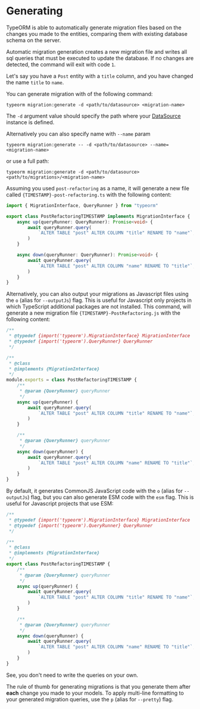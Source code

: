 # Generating

TypeORM is able to automatically generate migration files based on the changes you made to the entities, comparing them with existing database schema on the server.

Automatic migration generation creates a new migration file and writes all sql queries that must be executed to update the database. If no changes are detected, the command will exit with code `1`.

Let's say you have a `Post` entity with a `title` column, and you have changed the name `title` to `name`.

You can generate migration with of the following command:

```shell
typeorm migration:generate -d <path/to/datasource> <migration-name>
```

The `-d` argument value should specify the path where your [DataSource](../data-source/1-data-source.md) instance is defined.

Alternatively you can also specify name with `--name` param

```shell
typeorm migration:generate -- -d <path/to/datasource> --name=<migration-name>
```

or use a full path:

```shell
typeorm migration:generate -d <path/to/datasource> <path/to/migrations>/<migration-name>
```

Assuming you used `post-refactoring` as a name, it will generate a new file called `{TIMESTAMP}-post-refactoring.ts` with the following content:

```typescript
import { MigrationInterface, QueryRunner } from "typeorm"

export class PostRefactoringTIMESTAMP implements MigrationInterface {
    async up(queryRunner: QueryRunner): Promise<void> {
        await queryRunner.query(
            `ALTER TABLE "post" ALTER COLUMN "title" RENAME TO "name"`,
        )
    }

    async down(queryRunner: QueryRunner): Promise<void> {
        await queryRunner.query(
            `ALTER TABLE "post" ALTER COLUMN "name" RENAME TO "title"`,
        )
    }
}
```

Alternatively, you can also output your migrations as Javascript files using the `o` (alias for `--outputJs`) flag. This is useful for Javascript only projects in which TypeScript additional packages are not installed. This command, will generate a new migration file `{TIMESTAMP}-PostRefactoring.js` with the following content:

```javascript
/**
 * @typedef {import('typeorm').MigrationInterface} MigrationInterface
 * @typedef {import('typeorm').QueryRunner} QueryRunner
 */

/**
 * @class
 * @implements {MigrationInterface}
 */
module.exports = class PostRefactoringTIMESTAMP {
    /**
     * @param {QueryRunner} queryRunner
     */
    async up(queryRunner) {
        await queryRunner.query(
            `ALTER TABLE "post" ALTER COLUMN "title" RENAME TO "name"`,
        )
    }

    /**
     * @param {QueryRunner} queryRunner
     */
    async down(queryRunner) {
        await queryRunner.query(
            `ALTER TABLE "post" ALTER COLUMN "name" RENAME TO "title"`,
        )
    }
}
```

By default, it generates CommonJS JavaScript code with the `o` (alias for `--outputJs`) flag, but you can also generate ESM code with the `esm` flag. This is useful for Javascript projects that use ESM:

```javascript
/**
 * @typedef {import('typeorm').MigrationInterface} MigrationInterface
 * @typedef {import('typeorm').QueryRunner} QueryRunner
 */

/**
 * @class
 * @implements {MigrationInterface}
 */
export class PostRefactoringTIMESTAMP {
    /**
     * @param {QueryRunner} queryRunner
     */
    async up(queryRunner) {
        await queryRunner.query(
            `ALTER TABLE "post" ALTER COLUMN "title" RENAME TO "name"`,
        )
    }

    /**
     * @param {QueryRunner} queryRunner
     */
    async down(queryRunner) {
        await queryRunner.query(
            `ALTER TABLE "post" ALTER COLUMN "name" RENAME TO "title"`,
        )
    }
}
```

See, you don't need to write the queries on your own.

The rule of thumb for generating migrations is that you generate them after **each** change you made to your models. To apply multi-line formatting to your generated migration queries, use the `p` (alias for `--pretty`) flag.
